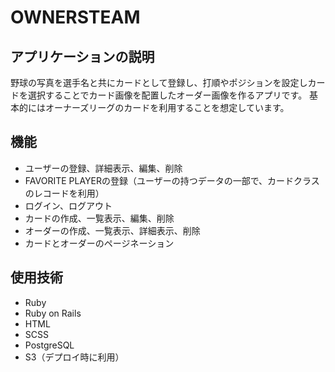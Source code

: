 # OWNERSTEAM
## アプリケーションの説明
野球の写真を選手名と共にカードとして登録し、打順やポジションを設定しカードを選択することでカード画像を配置したオーダー画像を作るアプリです。
基本的にはオーナーズリーグのカードを利用することを想定しています。
## 機能
* ユーザーの登録、詳細表示、編集、削除
* FAVORITE PLAYERの登録（ユーザーの持つデータの一部で、カードクラスのレコードを利用）
* ログイン、ログアウト
* カードの作成、一覧表示、編集、削除
* オーダーの作成、一覧表示、詳細表示、削除
* カードとオーダーのページネーション
## 使用技術
* Ruby
* Ruby on Rails
* HTML
* SCSS
* PostgreSQL
* S3（デプロイ時に利用）
